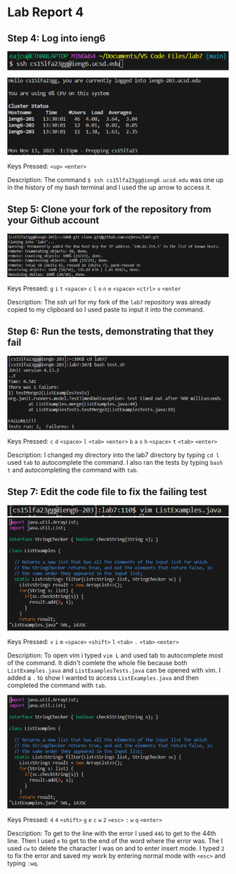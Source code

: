 # Lab Report 4
## Step 4: Log into ieng6
![Connect to IEng6](ConnectToIEng6.png)

![Connection Successful](ConnectionSuccessful.png)

Keys Pressed: `<up>` `<enter>`

Description: The command `$ ssh cs15lfa23gg@ieng6.ucsd.edu` was one up in the history of my bash terminal and I used the up arrow to access it.

## Step 5: Clone your fork of the repository from your Github account
![Clone Fork](CloneFork.png)

Keys Pressed: `g` `i` `t` `<space>` `c` `l` `o` `n` `e` `<space>` `<ctrl>` `v` `<enter`

Description: The ssh url for my fork of the `lab7` repository was already copied to my clipboard so I used paste to input it into the command.

## Step 6: Run the tests, demonstrating that they fail
![Run Tests](RunTests.png)

Keys Pressed: `c` `d` `<space>` `l` `<tab>` `<enter>` `b` `a` `s` `h` `<space>` `t` `<tab>` `<enter>`

Description: I changed my directory into the lab7 directory by typing `cd l` used `tab` to autocomplete the command. I also ran the tests by typing `bash t` and autocompleting the command with `tab`.

## Step 7: Edit the code file to fix the failing test
![Vim Command](openVim.png)
![In Vim](inVim.png)

Keys Pressed: `v` `i` `m` `<space>` `<shift>` `l` `<tab>` `.` `<tab>` `<enter>`

Description: To open vim i typed `vim L` and used tab to autocomplete most of the command. It didn't comlete the whole file because both `ListExamples.java` and `ListExamplesTests.java` can be opened with vim. I added a `.` to show I wanted to access `ListExamples.java` and then completed the command with `tab`.

![Change index](inVim.png)

Keys Pressed: `4` `4` `<shift>` `g` `e` `c` `w` `2` `<esc>` `:` `w` `q` `<enter>`

Description: To get to the line with the error I used `44G` to get to the 44th line. Then I used `e` to get to the end of the word where the error was. The I used `cw` to delete the character I was on and to enter insert mode. I typed `2` to fix the error and saved my work by entering normal mode with `<esc>` and typing `:wq`.

